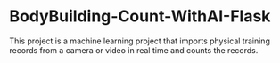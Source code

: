 # BodyBuilding-Count-WithAI-Flask
This project is a machine learning project that imports physical training records from a camera or video in real time and counts the records.
